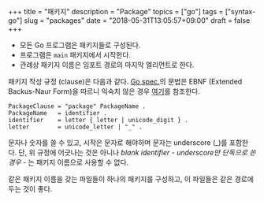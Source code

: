 +++
title = "패키지"
description = "Package"
topics = ["go"]
tags = ["syntax-go"]
slug = "packages"
date = "2018-05-31T13:05:57+09:00"
draft = false
+++

- 모든 Go 프로그램은 패키지들로 구성된다.
- 프로그램은 `main` 패키지에서 시작한다.
- 관례상 패키지 이름은 임포트 경로의 마지막 엘리먼트로 한다.

패키지 작성 규정 (clause)은 다음과 같다. [Go spec.](https://golang.org/ref/spec)의 문법은 EBNF (Extended Backus-Naur Form)을 따르니 익숙치 않은 경우 [여기](https://en.wikipedia.org/wiki/Extended_Backus%E2%80%93Naur_form)를 참조한다.

```
PackageClause = "package" PackageName .
PackageName   = identifier .
identifier    = letter { letter | unicode_digit } .
letter        = unicode_letter | "_" .
```

문자나 숫자를 쓸 수 있고, 시작은 문자로 해야하며 문자는 underscore (_)를 포함한다. 단, 위 규정에 어긋나는 것은 아니나 *blank identifier - underscore만 단독으로 쓴 경우 -* 는 패키지 이름으로 사용할 수 없다. 

같은 패키지 이름을 갖는 파일들이 하나의 패키지를 구성하고, 이 파일들은 같은 경로에 두는 것이 좋다.

